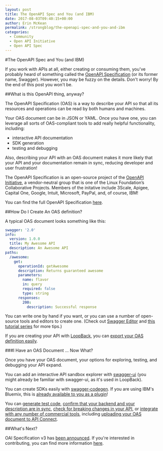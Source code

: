 ```yaml
---
layout: post
title: The OpenAPI Spec and You (and IBM)
date: 2017-08-03T09:40:15+00:00
author: Erin McKean
permalink: /strongblog/the-openapi-spec-and-you-and-ibm
categories:
  - Community
  - Open API Initiative
  - Open API Spec   
---
```

#The OpenAPI Spec and You (and IBM)

If you work with APIs at all, either creating or consuming them, you've probably heard of something called the [OpenAPI Specification](https://www.openapis.org/specification/repo) (or its former name, Swagger). However, you may be fuzzy on the details. Don't worry! By the end of this post you won't be. 

##What is this OpenAPI thing, anyway?

The OpenAPI Specification (OAS) is a way to describe your API so that all its resources and operations can be read by both humans and machines. 

Your OAS document can be in JSON or YAML. Once you have one, you can leverage all sorts of OAS-compliant tools to add really helpful functionality, including: 

* interactive API documentation 
* SDK generation
* testing and debugging

Also, describing your API with an OAS document makes it more likely that your API and your documentation remain in sync, reducing developer and user frustration!

The OpenAPI Specification is an open-source project of the [OpenAPI Initiative](https://www.openapis.org/), a vendor-neutral group that is one of the Linux Foundation’s Collaborative Projects. Members of the initative include 3Scale, Apigee, Capital One, Google, Intuit, Microsoft, PayPal, and, of course, IBM!

You can find the full OpenAPI Specification [here](https://github.com/OAI/OpenAPI-Specification). 

##How Do I Create An OAS definition?

A typical OAS document looks something like this: 

```yaml 
swagger: '2.0'
info:
  version: 1.0.0
  title: My Awesome API
  description: An Awesome API 
paths:
  /awesome:
    get:
      operationId: getAwesome
      description: Returns guaranteed awesome
      parameters: 
        name: flavor
        in: query
        required: false
        type: string              
      responses:
        200:
          description: Successful response 
```

You can write one by hand if you want, or you can use a number of open-source tools and editors to create one. (Check out [Swagger Editor](https://swagger.io/swagger-editor/) and [this tutorial series](https://apihandyman.io/writing-openapi-swagger-specification-tutorial-part-1-introduction/) for more tips.) 

If you are creating your API with [LoopBack](https://loopback.io), you can [export your OAS definition easily](https://strongloop.com/strongblog/generating-swagger-openapi-specification-from-your-loopback-application/).

###I Have an OAS Document ... Now What?

Once you have your OAS document, your options for exploring, testing, and debugging your API expand.

You can add an interactive API sandbox explorer with [swagger-ui](https://github.com/swagger-api/swagger-ui) (you might already be familiar with swagger-ui, as it's used in LoopBack). 

You can create SDKs easily with [swagger-codegen](https://github.com/swagger-api/swagger-codegen). If you are using  IBM's Bluemix, this is [already available to you as a plugin](https://strongloop.com/strongblog/generate-client-sdk-loopback-bluemix-cli)!

You can [generate test code](https://github.com/apigee-127/swagger-test-templates), [confirm that your backend and your description are in sync](https://github.com/apiaryio/dredd), [check for breaking changes in your API](https://swagger.io/using-swagger-to-detect-breaking-api-changes/), or [integrate with any number of commercial tools](https://swagger.io/commercial-tools/), including [uploading your OAS document to API Connect](https://www.ibm.com/support/knowledgecenter/en/SSFS6T/com.ibm.apic.apionprem.doc/create_api_swagger.html).


##What's Next?

OAI Specification v3 has [been announced](https://www.openapis.org/blog/2017/07/26/the-oai-announces-the-openapi-specification-3-0-0). If you're interested in contributing, you can find more information [here](https://www.openapis.org/participate/how-to-contribute).
